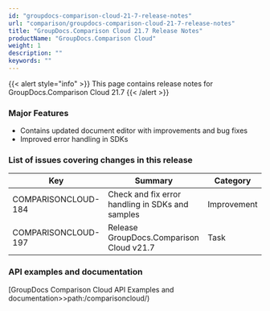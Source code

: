 ```yaml
---
id: "groupdocs-comparison-cloud-21-7-release-notes"
url: "comparison/groupdocs-comparison-cloud-21-7-release-notes"
title: "GroupDocs.Comparison Cloud 21.7 Release Notes"
productName: "GroupDocs.Comparison Cloud"
weight: 1
description: ""
keywords: ""
---
```


{{< alert style="info" >}}
This page contains release notes for GroupDocs.Comparison Cloud 21.7
{{< /alert >}}

### Major Features ###

* Contains updated document editor with improvements and bug fixes
* Improved error handling in SDKs

### List of issues covering changes in this release ###

|Key|Summary|Category
|---|---|---
|COMPARISONCLOUD-184|Check and fix error handling in SDKs and samples|Improvement
|COMPARISONCLOUD-197|Release GroupDocs.Comparison Cloud v21.7|Task

### API examples and documentation ###

[GroupDocs Comparison Cloud API Examples and documentation>>path:/comparisoncloud/)
